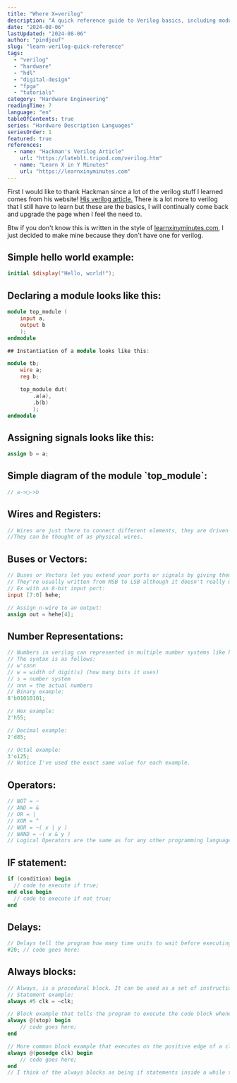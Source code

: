 ```yaml
---
title: "Where X=verilog"
description: "A quick reference guide to Verilog basics, including module declarations, signal assignments, operators, and common syntax patterns."
date: "2024-08-06"
lastUpdated: "2024-08-06"
author: "pindjouf"
slug: "learn-verilog-quick-reference"
tags:
  - "verilog"
  - "hardware"
  - "hdl"
  - "digital-design"
  - "fpga"
  - "tutorials"
category: "Hardware Engineering"
readingTime: 7
language: "en"
tableOfContents: true
series: "Hardware Description Languages"
seriesOrder: 1
featured: true
references:
  - name: "Hackman's Verilog Article"
    url: "https://lateblt.tripod.com/verilog.htm"
  - name: "Learn X in Y Minutes"
    url: "https://learnxinyminutes.com"
---
```


First I would like to thank Hackman since a lot of the verilog stuff I learned comes from his website! [His verilog article.](https://lateblt.tripod.com/verilog.htm)
There is a lot more to verilog that I still have to learn but these are the basics, I will continually come back and upgrade the page when I feel the need to.

Btw if you don't know this is written in the style of [learnxinyminutes.com](https://learnxinyminutes.com/), I just decided to make mine because they don't have one for verilog.

## Simple hello world example:

```verilog
initial $display("Hello, world!");
```

## Declaring a module looks like this:

```verilog
module top_module (
    input a,
    output b
    );
endmodule

## Instantiation of a module looks like this:

module tb;
    wire a;
    reg b;

    top_module dut(
        .a(a),
        .b(b)
        );
endmodule
```

## Assigning signals looks like this:

```verilog
assign b = a;
```

## Simple diagram of the module \`top\_module\`:

```verilog
// a->□->b
```

## Wires and Registers:

```verilog
// Wires are just there to connect different elements, they are driven by continuous assign statements or module ports. 
//They can be thought of as physical wires.
```

## Buses or Vectors:

```verilog
// Buses or Vectors let you extend your ports or signals by giving them a range of n-bits.
// They're usually written from MSB to LSB although it doesn't really matter.
// Ex with an 8-bit input port:
input [7:0] hehe;

// Assign n-wire to an output:
assign out = hehe[4];
```

## Number Representations:

```verilog
// Numbers in verilog can represented in multiple number systems like hex, octal, decimal or binary.
// The syntax is as follows:
// w'snnn
// w = width of digit(s) (how many bits it uses) 
// s = number system
// nnn = the actual numbers
// Binary example:
8'b01010101;

// Hex example:
2'h55;

// Decimal example:
2'd85;

// Octal example:
3'o125;
// Notice I've used the exact same value for each example.
```

## Operators:

```verilog
// NOT = ~
// AND = &
// OR = |
// XOR = ^
// NOR = ~( x | y )
// NAND = ~( x & y )
// Logical Operators are the same as for any other programming language.
```

## IF statement:

```verilog
if (condition) begin
  // code to execute if true;
end else begin
  // code to execute if not true;
end
```

## Delays:

```verilog
// Delays tell the program how many time units to wait before executing a line of code. Similar to the sleep command in shell.
#20; // code goes here;
```

## Always blocks:

```verilog
// Always, is a procedural block. It can be used as a set of instruction or as a statement.
// Statement example:
always #5 clk = ~clk;

// Block example that tells the program to execute the code block whenever the stop signal is true:
always @(stop) begin
    // code goes here;
end

// More common block example that executes on the positive edge of a clock signal/cycle:
always @(posedge clk) begin
    // code goes here;
end
// I think of the always blocks as being if statements inside a while true.
```
<br>
